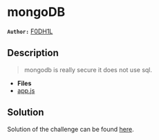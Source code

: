 # mongoDB

**`Author:`** [F0DH1L](https://github.com/fodhil-ben)

## Description

  > mongodb is really secure it does not use sql.

- **Files** 
- [app.js](./challenge/app.js) 

## Solution

Solution of the challenge can be found [here](solution/).

